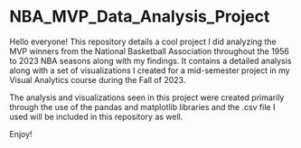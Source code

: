 # NBA_MVP_Data_Analysis_Project
Hello everyone! This repository details a cool project I did analyzing the MVP winners from the National Basketball Association throughout the 1956 to 2023 NBA seasons along with my findings.
It contains a detailed analysis along with a set of visualizations I created for a mid-semester project in my Visual Analytics course during the Fall of 2023.

The analysis and visualizations seen in this project were created primarily through the use of the pandas and matplotlib libraries and the .csv file I used will be included in this repository as well.

Enjoy!
